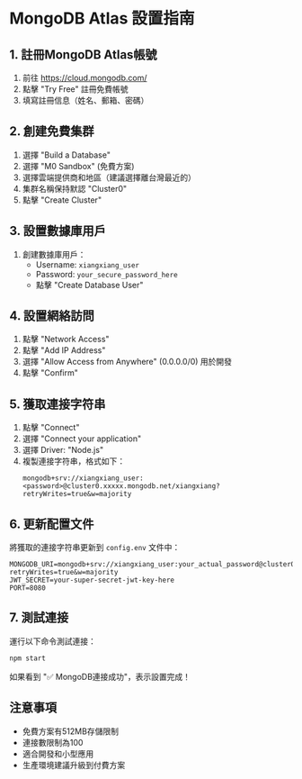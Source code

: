 # MongoDB Atlas 設置指南

## 1. 註冊MongoDB Atlas帳號

1. 前往 https://cloud.mongodb.com/
2. 點擊 "Try Free" 註冊免費帳號
3. 填寫註冊信息（姓名、郵箱、密碼）

## 2. 創建免費集群

1. 選擇 "Build a Database"
2. 選擇 "M0 Sandbox" (免費方案)
3. 選擇雲端提供商和地區（建議選擇離台灣最近的）
4. 集群名稱保持默認 "Cluster0"
5. 點擊 "Create Cluster"

## 3. 設置數據庫用戶

1. 創建數據庫用戶：
   - Username: `xiangxiang_user`
   - Password: `your_secure_password_here`
   - 點擊 "Create Database User"

## 4. 設置網絡訪問

1. 點擊 "Network Access"
2. 點擊 "Add IP Address"
3. 選擇 "Allow Access from Anywhere" (0.0.0.0/0) 用於開發
4. 點擊 "Confirm"

## 5. 獲取連接字符串

1. 點擊 "Connect"
2. 選擇 "Connect your application"
3. 選擇 Driver: "Node.js"
4. 複製連接字符串，格式如下：
   ```
   mongodb+srv://xiangxiang_user:<password>@cluster0.xxxxx.mongodb.net/xiangxiang?retryWrites=true&w=majority
   ```

## 6. 更新配置文件

將獲取的連接字符串更新到 `config.env` 文件中：

```
MONGODB_URI=mongodb+srv://xiangxiang_user:your_actual_password@cluster0.xxxxx.mongodb.net/xiangxiang?retryWrites=true&w=majority
JWT_SECRET=your-super-secret-jwt-key-here
PORT=8080
```

## 7. 測試連接

運行以下命令測試連接：
```bash
npm start
```

如果看到 "✅ MongoDB連接成功"，表示設置完成！

## 注意事項

- 免費方案有512MB存儲限制
- 連接數限制為100
- 適合開發和小型應用
- 生產環境建議升級到付費方案
